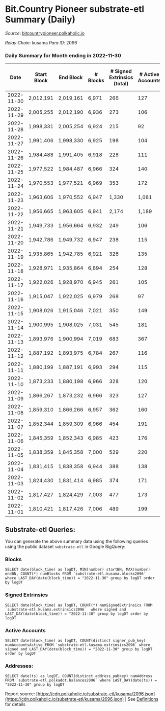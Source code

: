 # Bit.Country Pioneer substrate-etl Summary (Daily)

_Source_: [bitcountrypioneer.polkaholic.io](https://bitcountrypioneer.polkaholic.io)

*Relay Chain*: kusama
*Para ID*: 2096



### Daily Summary for Month ending in 2022-11-30


| Date | Start Block | End Block | # Blocks | # Signed Extrinsics (total) | # Active Accounts | # Passive | # New | # Addresses with Balances | # Events | # Transfers | # XCM Transfers In | # XCM Transfers Out |
| ---- | ----------- | --------- | -------- | --------------------------- | ----------------- | --------- | ----- | ------------------------- | -------- | ----------- | ------------------ | ------------------- |
| 2022-11-30 | 2,012,191 | 2,019,161 | 6,971  | 266 | 127 |  |  | 23,665 | 21,740 | 5,362 ($42,473.69) |   |   |
| 2022-11-29 | 2,005,255 | 2,012,190 | 6,936  | 273 | 106 |  |  | 23,628 | 21,705 | 5,540 ($20,764.31) |   |   |
| 2022-11-28 | 1,998,331 | 2,005,254 | 6,924  | 215 | 92 |  |  | 23,611 | 20,654 | 4,937 ($42,571.53) | 1 ($0.15) | 1 ($0.02) |
| 2022-11-27 | 1,991,406 | 1,998,330 | 6,925  | 198 | 104 |  |  | 23,604 | 20,302 | 4,742 ($7,791.47) |   |   |
| 2022-11-26 | 1,984,488 | 1,991,405 | 6,918  | 228 | 111 |  |  |  | 20,619 | 4,852 ($23,071.21) |   |   |
| 2022-11-25 | 1,977,522 | 1,984,487 | 6,966  | 324 | 140 |  |  | 23,587 | 22,028 | 5,439 ($23,232.38) | 3 ($0.95) | 2 ($0.32) |
| 2022-11-24 | 1,970,553 | 1,977,521 | 6,969  | 353 | 172 |  |  |  | 23,296 | 6,442 ($14,345.70) |   | 2 ($0.19) |
| 2022-11-23 | 1,963,606 | 1,970,552 | 6,947  | 1,330 | 1,081 |  |  |  | 31,590 | 7,510 ($373,772.49) |   |   |
| 2022-11-22 | 1,956,665 | 1,963,605 | 6,941  | 2,174 | 1,189 |  |  |  | 38,069 | 7,580 ($94,055.82) | 1 ($0.12) |   |
| 2022-11-21 | 1,949,733 | 1,956,664 | 6,932  | 249 | 106 |  |  |  | 21,617 | 5,466 ($19,668.44) |   |   |
| 2022-11-20 | 1,942,786 | 1,949,732 | 6,947  | 238 | 115 |  |  |  | 21,192 | 5,231 ($8,177.50) |   |   |
| 2022-11-19 | 1,935,865 | 1,942,785 | 6,921  | 326 | 135 |  |  |  | 21,570 | 5,125 ($28,713.60) | 1 ($0.28) | 1 ($0.05) |
| 2022-11-18 | 1,928,971 | 1,935,864 | 6,894  | 254 | 128 |  |  |  | 21,124 | 4,928 ($6,831.61) |   | 1 ($0.05) |
| 2022-11-17 | 1,922,026 | 1,928,970 | 6,945  | 261 | 105 |  |  |  | 21,539 | 5,253 ($10,687.92) | 2 ($0.26) | 1 ($0.05) |
| 2022-11-16 | 1,915,047 | 1,922,025 | 6,979  | 268 | 97 |  |  |  | 22,277 | 5,799 ($12,032.82) | 1 ($0.25) |   |
| 2022-11-15 | 1,908,026 | 1,915,046 | 7,021  | 350 | 149 |  |  |  | 22,964 | 6,002 ($13,932.02) |   |   |
| 2022-11-14 | 1,900,995 | 1,908,025 | 7,031  | 545 | 181 |  |  |  | 25,272 | 6,683 ($156,208.42) | 1 ($0.14) |   |
| 2022-11-13 | 1,893,976 | 1,900,994 | 7,019  | 683 | 367 |  |  |  | 25,944 | 6,790 ($1,791,714.00) |   |   |
| 2022-11-12 | 1,887,192 | 1,893,975 | 6,784  | 267 | 116 |  |  |  | 21,504 | 5,682 ($222,532.95) |   |   |
| 2022-11-11 | 1,880,199 | 1,887,191 | 6,993  | 294 | 115 |  |  |  | 21,800 | 5,345 ($432,297.54) |   |   |
| 2022-11-10 | 1,873,233 | 1,880,198 | 6,966  | 328 | 120 |  |  |  | 22,424 | 5,723 ($10,276.32) | 1 ($0.15) | 1 ($0.15) |
| 2022-11-09 | 1,866,267 | 1,873,232 | 6,966  | 323 | 127 |  |  |  | 22,410 | 5,766 ($49,930.88) |   |   |
| 2022-11-08 | 1,859,310 | 1,866,266 | 6,957  | 362 | 160 |  |  |  | 23,189 | 5,901 ($25,157.36) | 1 ($0.16) | 1 ($0.30) |
| 2022-11-07 | 1,852,344 | 1,859,309 | 6,966  | 454 | 191 |  |  |  | 24,420 | 6,432 ($33,091.38) |   | 2 ($0.06) |
| 2022-11-06 | 1,845,359 | 1,852,343 | 6,985  | 423 | 176 |  |  |  | 23,845 | 6,420 ($10,706.82) |   |   |
| 2022-11-05 | 1,838,359 | 1,845,358 | 7,000  | 529 | 220 |  |  |  | 25,312 | 6,739 ($52,066.35) |   |   |
| 2022-11-04 | 1,831,415 | 1,838,358 | 6,944  | 388 | 138 |  |  |  | 23,403 | 6,030 ($34,557.35) | 1 ($1.67) | 2 ($1.17) |
| 2022-11-03 | 1,824,430 | 1,831,414 | 6,985  | 374 | 171 |  |  |  | 23,486 | 6,366 ($48,837.95) |   | 1 ($0.19) |
| 2022-11-02 | 1,817,427 | 1,824,429 | 7,003  | 477 | 173 |  |  |  | 25,284 | 6,816 ($35,040.95) | 2 ($1.27) | 2 ($0.54) |
| 2022-11-01 | 1,810,421 | 1,817,426 | 7,006  | 489 | 199 |  |  |  | 25,313 | 6,657 ($64,974.01) |   |   |

## Substrate-etl Queries:
You can generate the above summary data using the following queries using the public dataset `substrate-etl` in Google BigQuery:


### Blocks
```
SELECT date(block_time) as logDT, MIN(number) startBN, MAX(number) endBN, COUNT(*) numBlocks FROM `substrate-etl.kusama.blocks2096`  where LAST_DAY(date(block_time)) = "2022-11-30" group by logDT order by logDT
```


### Signed Extrinsics
```
SELECT date(block_time) as logDT, COUNT(*) numSignedExtrinsics FROM `substrate-etl.kusama.extrinsics2096`  where signed and LAST_DAY(date(block_time)) = "2022-11-30" group by logDT order by logDT
```


### Active Accounts
```
SELECT date(block_time) as logDT, COUNT(distinct signer_pub_key) numAccountsActive FROM `substrate-etl.kusama.extrinsics2096` where signed and LAST_DAY(date(block_time)) = "2022-11-30" group by logDT order by logDT
```


### Addresses:
```
SELECT date(ts) as logDT, COUNT(distinct address_pubkey) numAddress FROM `substrate-etl.polkadot.balances2096` where LAST_DAY(date(ts)) = "2022-11-30" group by logDT
```



Report source: [https://cdn.polkaholic.io/substrate-etl/kusama/2096.json](https://cdn.polkaholic.io/substrate-etl/kusama/2096.json) | See [Definitions](/DEFINITIONS.md) for details
